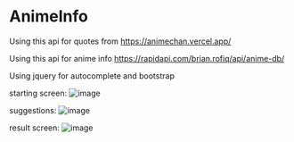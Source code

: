 # AnimeInfo
Using this api for quotes from https://animechan.vercel.app/ 

Using this api for anime info https://rapidapi.com/brian.rofiq/api/anime-db/

Using jquery for autocomplete and bootstrap

starting screen:
![image](https://user-images.githubusercontent.com/94885294/230755603-949d21e4-ee0d-4bd6-8718-29019677f807.png)


suggestions: 
![image](https://user-images.githubusercontent.com/94885294/230755604-5ed3592f-d5ee-4135-90e8-9fcf5b9f0962.png)



result screen:
![image](https://user-images.githubusercontent.com/94885294/230755605-ca2c88d6-aca0-40da-824a-3f060da213cd.png)
